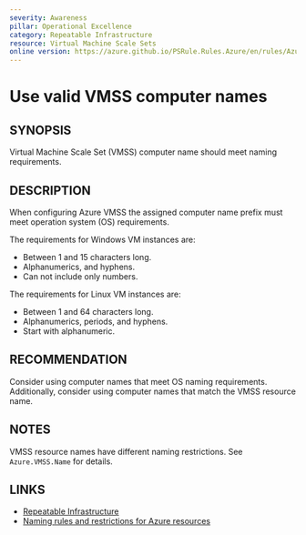 ```yaml
---
severity: Awareness
pillar: Operational Excellence
category: Repeatable Infrastructure
resource: Virtual Machine Scale Sets
online version: https://azure.github.io/PSRule.Rules.Azure/en/rules/Azure.VMSS.ComputerName/
---
```


# Use valid VMSS computer names

## SYNOPSIS

Virtual Machine Scale Set (VMSS) computer name should meet naming requirements.

## DESCRIPTION

When configuring Azure VMSS the assigned computer name prefix must meet operation system (OS) requirements.

The requirements for Windows VM instances are:

- Between 1 and 15 characters long.
- Alphanumerics, and hyphens.
- Can not include only numbers.

The requirements for Linux VM instances are:

- Between 1 and 64 characters long.
- Alphanumerics, periods, and hyphens.
- Start with alphanumeric.

## RECOMMENDATION

Consider using computer names that meet OS naming requirements.
Additionally, consider using computer names that match the VMSS resource name.

## NOTES

VMSS resource names have different naming restrictions.
See `Azure.VMSS.Name` for details.

## LINKS

- [Repeatable Infrastructure](https://docs.microsoft.com/azure/architecture/framework/devops/automation-infrastructure)
- [Naming rules and restrictions for Azure resources](https://docs.microsoft.com/azure/azure-resource-manager/management/resource-name-rules)

